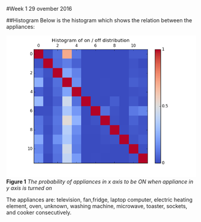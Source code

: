 #Week 1
29 ovember 2016

##Histogram
Below is the histogram which shows the relation between the appliances:

![Histogram](../images/histogram_DREDD.png)<br>
    **Figure 1** *The probability of appliances in x axis to be ON when appliance in y axis is turned on*

The appliances are: television, fan,fridge, laptop computer, electric heating element, oven, unknown, washing machine, microwave, toaster, sockets, and cooker consecutively.

